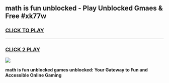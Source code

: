 
## math is fun unblocked - Play Unblocked Gmaes & Free #xk77w
<h3>
<a href="https://news.freeplayer.one?title=math_is_fun_unblocked&ref=26F">CLICK TO PLAY</a></h3>
<hr>

<h3>
<a href="https://news.freeplayer.one?title=math_is_fun_unblocked&ref=26F">CLICK 2 PLAY</a>
  
</h3>

<a href="https://news.freeplayer.one?title=math_is_fun_unblocked&ref=26F/"><img src="https://clearcache.store/games.png"></a>


**math is fun unblocked games unblocked: Your Gateway to Fun and Accessible Online Gaming**
